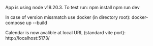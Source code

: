 App is using node v18.20.3. 
To test run:
         npm install
         npm run dev

In case of version missmatch use docker (in directory root):
    docker-compose up --build

Calendar is now avalible at local URL (standard vite port): http://localhost:5173/ 